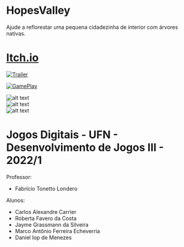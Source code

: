 # HopesValley

Ajude a reflorestar uma pequena cidadezinha de interior com árvores nativas.  

# [Itch.io](https://carloscarrier.itch.io/hopes-valley)    

[![Trailer](https://img.youtube.com/vi/A3b31xz18mk/0.jpg)](https://www.youtube.com/watch?v=A3b31xz18mk)    

[![GamePlay](https://img.youtube.com/vi/1Fg4q047dmc/0.jpg)](https://www.youtube.com/watch?v=1Fg4q047dmc)     

![alt text](https://img.itch.zone/aW1hZ2UvMTYwNTg1NC85NDI0MTEzLnBuZw==/original/J9B1x9.png)  
![alt text](https://img.itch.zone/aW1hZ2UvMTYwNTg1NC85NDI0MTEyLnBuZw==/original/2sGdHT.png)  
![alt text](https://img.itch.zone/aW1hZ2UvMTYwNTg1NC85NDI0MTE3LnBuZw==/original/A1TO3A.png)  

# Jogos Digitais - UFN - Desenvolvimento de Jogos III - 2022/1

Professor:  
- Fabrício Tonetto Londero  
  
Alunos:  
- Carlos Alexandre Carrier  
- Roberta Favero da Costa  
- Jayme Grassmann da Silveira  
- Marco Antônio Ferreira Echeverria  
- Daniel Iop de Menezes  
